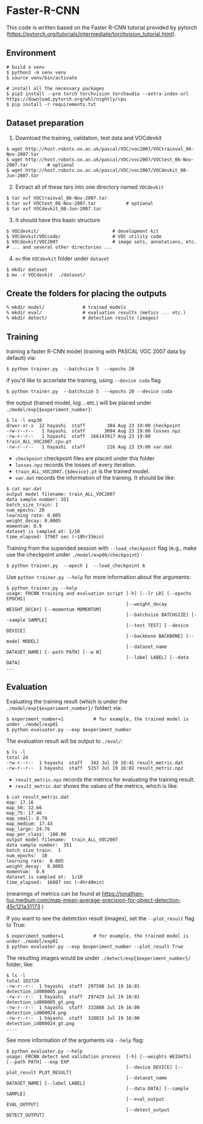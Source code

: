 # Faster-R-CNN


This code is written based on the Faster R-CNN tutorial provided by pytorch (https://pytorch.org/tutorials/intermediate/torchvision_tutorial.html). 



## Environment  

```
# build a venv  
$ python3 -m venv venv 
$ source venv/bin/activate

# install all the necessary packages 
$ pip3 install --pre torch torchvision torchaudio --extra-index-url https://download.pytorch.org/whl/nightly/cpu
$ pip install -r requirements.txt

```



## Dataset preparation

1. Download the training, validation, test data and VOCdevkit

```
$ wget http://host.robots.ox.ac.uk/pascal/VOC/voc2007/VOCtrainval_06-Nov-2007.tar
$ wget http://host.robots.ox.ac.uk/pascal/VOC/voc2007/VOCtest_06-Nov-2007.tar       # optional 
$ wget http://host.robots.ox.ac.uk/pascal/VOC/voc2007/VOCdevkit_08-Jun-2007.tar

```

2. Extract all of these tars into one directory named `VOCdevkit`

```
$ tar xvf VOCtrainval_06-Nov-2007.tar
$ tar xvf VOCtest_06-Nov-2007.tar           # optional
$ tar xvf VOCdevkit_08-Jun-2007.tar
```

3. It should have this basic structure

```
$ VOCdevkit/                           # development kit
$ VOCdevkit/VOCcode/                   # VOC utility code
$ VOCdevkit/VOC2007                    # image sets, annotations, etc.
# ... and several other directories ...

```

4. `mv` the `VOCdevkit` folder under `dataset`
```
$ mkdir dataset
$ mv -r VOCdevkit  ./dataset/

```


## Create the folders for placing the outputs 


```
% mkdir model/              # trained models
% mkdir eval/               # evaluation results (metics ... etc.)
% mkdir detect/             # detection results (images)

```


## Training


training a faster R-CNN model (training with PASCAL VOC 2007 data by default) via: 

```
$ python trainer.py  --batchsize 5  --epochs 20
```

if you'd like to accerlate the training, using `--device cuda` flag

```
$ python trainer.py  --batchsize 5  --epochs 20 --device cuda
```

the output (trained model, log ...etc.) will bw placed under `./model/exp{$experiment_number}`: 
```
$ ls -l exp30 
drwxr-xr-x  12 hayashi  staff        384 Aug 23 19:00 checkpoint
-rw-r--r--   1 hayashi  staff       3094 Aug 23 19:00 losses.npz
-rw-r--r--   1 hayashi  staff  166143917 Aug 23 19:00 train_ALL_VOC2007.cpu.pt
-rw-r--r--   1 hayashi  staff        216 Aug 23 19:00 var.dat
```

- `checkpoint` checkpoint files are placed under this folder
- `losses.npz` records the losses of every iteration.
- `train_ALL_VOC2007.{$device}.pt` is the trained model.
-  `var.dat` records the information of the training. It should be like: 


```
$ cat var.dat 
output model filename: train_ALL_VOC2007
data sample number: 351
batch_size_train: 1
num_epochs: 20
learning rate: 0.005
weight_decay: 0.0005
momentum: 0.9
dataset is sampled at: 1/10
time_elapsed: 37987 sec (~10hr33min)

```

Training from the supended session with `--load_checkpoint` flag 
(e.g., make use the checkpoint under `./model/exp06/checkpoint`) : 

```
$ python trainer.py  --epoch 1  --load_checkpoint 6 

```





Use `python trainer.py --help` for more information about the arguments: 

```
$ python trainer.py --help 
usage: FRCNN training and evaluation script [-h] [--lr LR] [--epochs EPOCHS]
                                            [--weight_decay WEIGHT_DECAY] [--momentum MOMENTUM]
                                            [--batchsize BATCHSIZE] [--sample SAMPLE]
                                            [--test TEST] [--device DEVICE]
                                            [--backbone BACKBONE] [--model MODEL]
                                            [--dataset_name DATASET_NAME] [--path PATH] [--w W]
                                            [--label LABEL] [--data DATA]
...
```

## Evaluation

Evaluating the training result (which is under the `./model/exp{$experiment_number}/` folder) via: 

```
$ experiment_number=1           # for example, the trained model is under ./model/exp01
$ python evaluater.py --exp $experiment_number
```
The evaluation result will be output to `./eval/`: 

```
$ ls -l
total 24
-rw-r--r--  1 hayashi  staff   342 Jul 19 18:41 result_metric.dat
-rw-r--r--  1 hayashi  staff  5157 Jul 19 16:02 result_metric.npz
```


- `result_metric.npz` records the metrics for evaluating the training result. 
- `result_metric.dat` shows the values of the metrics, which is like: 

```
$ cat result_metric.dat 
map: 17.16
map_50: 32.66
map_75: 17.46
map_small: 8.79
map_medium: 17.43
map_large: 24.76
map_per_class: -100.00
output model filename:  train_ALL_VOC2007
data sample number:  351
batch_size_train:  1
num_epochs:  10
learning rate:  0.005
weight_decay:  0.0005
momentum:  0.9
dataset is sampled at:  1/10
time_elapsed:  16807 sec (~4hr40min)
```

(meanings of metrics can be found at https://jonathan-hui.medium.com/map-mean-average-precision-for-object-detection-45c121a31173 )



If you want to see the detetction result (images), set the `--plot_result` flag to True: 

```
$ experiment_number=1           # for example, the trained model is under ./model/exp01
$ python evaluater.py --exp $experiment_number --plot_result True
```

The resulting images would be under `./detect/exp{$experiment_number}/` folder, like: 

```
$ ls -l
total 182728
-rw-r--r--  1 hayashi  staff  297590 Jul 19 16:01 detection_id000005.png
-rw-r--r--  1 hayashi  staff  297429 Jul 19 16:01 detection_id000005_gt.png
-rw-r--r--  1 hayashi  staff  332888 Jul 19 16:00 detection_id000024.png
-rw-r--r--  1 hayashi  staff  328015 Jul 19 16:00 detection_id000024_gt.png
....
```


See more information of the arguments via `--help` flag: 


```
$ python evaluater.py --help 
usage: FRCNN detect and validation process  [-h] [--weights WEIGHTS] [--path PATH] --exp EXP
                                            [--device DEVICE] [--plot_result PLOT_RESULT]
                                            [--dataset_name DATASET_NAME] [--label LABEL]
                                            [--data DATA] [--sample SAMPLE]
                                            [--eval_output EVAL_OUTPUT]
                                            [--detect_output DETECT_OUTPUT]



```


